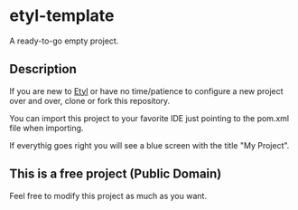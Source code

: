 # etyl-template
A ready-to-go empty project.

## Description
If you are new to [Etyl](http://github.com/Harium/etyl) or have no time/patience to configure a new project over and over, clone or fork this repository.

You can import this project to your favorite IDE just pointing to the pom.xml file when importing.

If everythig goes right you will see a blue screen with the title "My Project".

## This is a free project (Public Domain)
Feel free to modify this project as much as you want.
